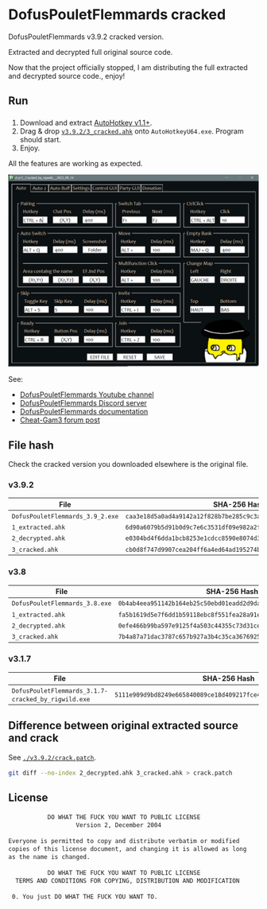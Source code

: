 # DofusPouletFlemmards cracked

DofusPouletFlemmards v3.9.2 cracked version.

Extracted and decrypted full original source code.

Now that the project officially stopped, I am distributing the full extracted and decrypted source code., enjoy!

## Run

###

1. Download and extract [AutoHotkey v1.1+](https://www.autohotkey.com/download/1.1/AutoHotkey_1.1.36.02.zip).
2. Drag & drop [`v3.9.2/3_cracked.ahk`](./v3.9.2/3_cracked.ahk) onto `AutoHotkeyU64.exe`. Program should start.
3. Enjoy.

All the features are working as expected.

![Screenshot](./screenshot.png)

See:

- [DofusPouletFlemmards Youtube channel](https://www.youtube.com/channel/UCh6TPKtFEojjeEBpNT-SGqQ)
- [DofusPouletFlemmards Discord server](https://discord.gg/jaYR8ME)
- [DofusPouletFlemmards documentation](https://dofuspouletflemmards.gitbook.io/dofuspouletflemmards/)
- [Cheat-Gam3 forum post](https://forum.cheat-gam3.com/threads/script-dofuspouletflemmards-jouez-en-multicompte-comme-si-vous-etiez-en-monocompte.201835/)

## File hash

Check the cracked version you downloaded elsewhere is the original file.

### v3.9.2

| File                             | SHA-256 Hash                                                       | VirusTotal                                                                                                   |
| -------------------------------- | ------------------------------------------------------------------ | ------------------------------------------------------------------------------------------------------------ |
| `DofusPouletFlemmards_3.9_2.exe` | `caa3e18d5a0ad4a9142a12f828b7be285c9c3a1e29d505bdb64b347733c3235e` | [link](https://www.virustotal.com/gui/file/caa3e18d5a0ad4a9142a12f828b7be285c9c3a1e29d505bdb64b347733c3235e) |
| `1_extracted.ahk`                | `6d90a6079b5d91b0d9c7e6c3531df09e982a2fcb83f90eac2d3e122420bb6ea9` | [link](https://www.virustotal.com/gui/file/6d90a6079b5d91b0d9c7e6c3531df09e982a2fcb83f90eac2d3e122420bb6ea9) |
| `2_decrypted.ahk`                | `e0304bd4f6dda1bcb8253e1cdcc8590e8074d3d9cbfc16a6bab13215fcfe046a` | [link](https://www.virustotal.com/gui/file/e0304bd4f6dda1bcb8253e1cdcc8590e8074d3d9cbfc16a6bab13215fcfe046a) |
| `3_cracked.ahk`                  | `cb0d8f747d9907cea204ff6a4ed64ad195274bd0121f2c4eee0757c36fde1ce5` | [link](https://www.virustotal.com/gui/file/cb0d8f747d9907cea204ff6a4ed64ad195274bd0121f2c4eee0757c36fde1ce5) |

### v3.8

| File                           | SHA-256 Hash                                                       | VirusTotal                                                                                                   |
| ------------------------------ | ------------------------------------------------------------------ | ------------------------------------------------------------------------------------------------------------ |
| `DofusPouletFlemmards_3.8.exe` | `0b4ab4eea951142b164eb25c50ebd01eadd2d9daa469c00bbbd29944bfe733af` | [link](https://www.virustotal.com/gui/file/0b4ab4eea951142b164eb25c50ebd01eadd2d9daa469c00bbbd29944bfe733af) |
| `1_extracted.ahk`              | `fa5b1619d5e7f6dd1b59118ebc8f551fea28a91ee98a870153f22c48e332c531` | [link](https://www.virustotal.com/gui/file/fa5b1619d5e7f6dd1b59118ebc8f551fea28a91ee98a870153f22c48e332c531) |
| `2_decrypted.ahk`              | `0efe466b99ba597e9125f4a503c44355c73d31ce2a9a699d9e9f1aa2d53cbdfb` | [link](https://www.virustotal.com/gui/file/0efe466b99ba597e9125f4a503c44355c73d31ce2a9a699d9e9f1aa2d53cbdfb) |
| `3_cracked.ahk`                | `7b4a87a71dac3787c657b927a3b4c35ca3676925303ce21ae42bacd3f38613d2` | [link](https://www.virustotal.com/gui/file/7b4a87a71dac3787c657b927a3b4c35ca3676925303ce21ae42bacd3f38613d2) |

### v3.1.7

| File                                                | SHA-256 Hash                                                       | VirusTotal                                                                                                   |
| --------------------------------------------------- | ------------------------------------------------------------------ | ------------------------------------------------------------------------------------------------------------ |
| `DofusPouletFlemmards_3.1.7-cracked_by_rigwild.exe` | `5111e909d9bd8249e665840089ce18d409217fce4853f29656a56ff6292ca450` | [link](https://www.virustotal.com/gui/file/5111e909d9bd8249e665840089ce18d409217fce4853f29656a56ff6292ca450) |

## Difference between original extracted source and crack

See [`./v3.9.2/crack.patch`](./crack.patch).

```sh
git diff --no-index 2_decrypted.ahk 3_cracked.ahk > crack.patch
```

## License

```
           DO WHAT THE FUCK YOU WANT TO PUBLIC LICENSE
                   Version 2, December 2004

Everyone is permitted to copy and distribute verbatim or modified
copies of this license document, and changing it is allowed as long
as the name is changed.

           DO WHAT THE FUCK YOU WANT TO PUBLIC LICENSE
  TERMS AND CONDITIONS FOR COPYING, DISTRIBUTION AND MODIFICATION

 0. You just DO WHAT THE FUCK YOU WANT TO.
```
